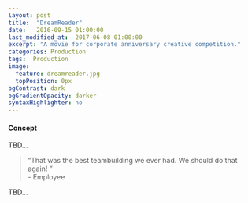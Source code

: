```yaml
---
layout: post
title:  "DreamReader"
date:   2016-09-15 01:00:00
last_modified_at:  2017-06-08 01:00:00
excerpt: "A movie for corporate anniversary creative competition."
categories: Production
tags:  Production
image:
  feature: dreamreader.jpg
  topPosition: 0px
bgContrast: dark
bgGradientOpacity: darker
syntaxHighlighter: no
---
```


#### Concept

TBD...

<blockquote class="u--startsWithDoubleQuote">&#8220;That was the best teambuilding we ever had. We should do that again! &#8221; <br/>- Employee</blockquote>

TBD...

<div class="img img--fullContainer img--14xLeading" style="background-image: url({{ site.baseurl_posts_img }}dreamreader-alex.jpg);"></div>
<div class="img img--fullContainer img--14xLeading" style="background-image: url({{ site.baseurl_posts_img }}dreamreader-progressbar.jpg);"></div>
<div class="img img--fullContainer img--14xLeading" style="background-image: url({{ site.baseurl_posts_img }}dreamreader-cat.jpg);"></div>
<div class="img img--fullContainer img--14xLeading" style="background-image: url({{ site.baseurl_posts_img }}dreamreader-heavy.jpg);"></div>
<div class="img img--fullContainer img--14xLeading" style="background-image: url({{ site.baseurl_posts_img }}dreamreader-ladies.jpg);"></div>




